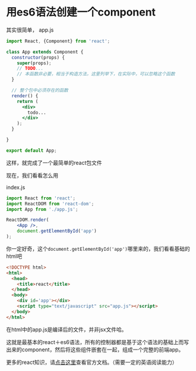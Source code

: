 # 用es6语法创建一个component
其实很简单，
app.js
```jsx
import React, {Component} from 'react';

class App extends Component {
  constructor(props) {
    super(props);
    // TODO...
    // 本函数非必要，相当于构造方法，这里列举下，在实际中，可以忽略这个函数
  }

  // 整个包中必须存在的函数
  render() {
    return (
      <div>
        todo...
      </div>
    );
  }

}

export default App;
```
这样，就完成了一个最简单的react包文件

现在，我们看看怎么用

index.js
```jsx
import React from 'react';
import ReactDOM from 'react-dom';
import App from './app.js';

ReactDOM.render(
    <App />,
    document.getElementById('app')
);
```
你一定好奇，这个`document.getElementById('app')`哪里来的，我们看看基础的html吧
```html
<!DOCTYPE html>
<html>
  <head>
    <title>react</title>
  </head>
  <body>
    <div id='app'></div>
    <script type="text/javascript" src="app.js"></script>
  </body>
</html>
```
在html中的app.js是编译后的文件，并非jsx文件哈。

这就是最基本的react＋es6语法，所有的控制器都是基于这个语法的基础上而写出来的component，然后将这些组件嵌套在一起，组成一个完整的前端app。

更多的react知识，请[点击这里](https://facebook.github.io/react/)查看官方文档。（需要一定的英语阅读能力）
